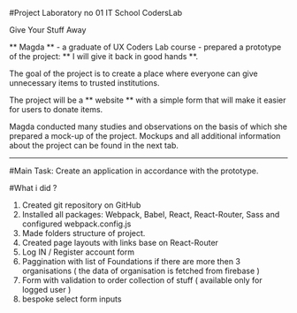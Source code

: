 #Project Laboratory no 01 IT School CodersLab

Give Your Stuff Away


** Magda ** - a graduate of UX Coders Lab course - prepared a prototype of the project: ** I will give it back in good hands **.

The goal of the project is to create a place where everyone can give unnecessary items to trusted institutions.

The project will be a ** website ** with a simple form that will make it easier for users to donate items.

Magda conducted many studies and observations on the basis of which she prepared a mock-up of the project. Mockups and all additional information about the project can be found in the next tab.

----------------------------------------------------------------------------------

#Main Task:
Create an application in accordance with the prototype.

#What i did ?

1) Created git repository on GitHub
2) Installed all packages: Webpack, Babel, React, React-Router, Sass and configured webpack.config.js
3) Made folders structure of project.  
4) Created page layouts with links base on React-Router
5) Log IN / Register account form
6) Paggination with list of Foundations if there are more then 3 organisations ( the data of organisation is fetched from firebase )
7) Form with validation to order collection of stuff ( available only for logged user )
8) bespoke select form inputs


